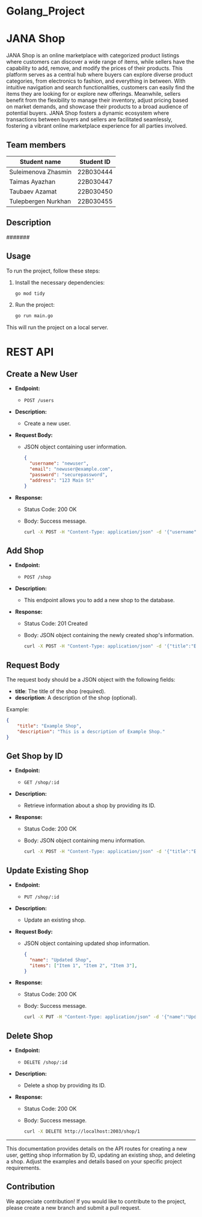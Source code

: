 # Golang_Project

# JANA Shop

JANA Shop is an online marketplace with categorized product listings where customers can discover a wide range of items, while sellers have the capability to add, remove, and modify the prices of their products. This platform serves as a central hub where buyers can explore diverse product categories, from electronics to fashion, and everything in between. With intuitive navigation and search functionalities, customers can easily find the items they are looking for or explore new offerings. Meanwhile, sellers benefit from the flexibility to manage their inventory, adjust pricing based on market demands, and showcase their products to a broad audience of potential buyers. JANA Shop fosters a dynamic ecosystem where transactions between buyers and sellers are facilitated seamlessly, fostering a vibrant online marketplace experience for all parties involved.

## Team members

| Student name          | Student ID      |
|-----------------------|-----------------|
| Suleimenova Zhasmin   | 22B030444       |
| Taimas Ayazhan        | 22B030447       |
| Taubaev Azamat        | 22B030450       |
| Tulepbergen Nurkhan   | 22B030455       |

## Description

#######

## Usage

To run the project, follow these steps:

1. Install the necessary dependencies:

    ```bash
    go mod tidy
    ```

2. Run the project:

    ```bash
    go run main.go
    ```

This will run the project on a local server.
# REST API 

## Create a New User

- **Endpoint:**
  - `POST /users`

- **Description:**
  - Create a new user.

- **Request Body:**
  - JSON object containing user information.

    ```json
    {
      "username": "newuser",
      "email": "newuser@example.com",
      "password": "securepassword",
      "address": "123 Main St"
    }
    ```

- **Response:**
  - Status Code: 200 OK
  - Body: Success message.

    ```bash
    curl -X POST -H "Content-Type: application/json" -d '{"username":"newuser", "email":"newuser@example.com", "password":"securepassword", "address":"123 Main St"}' http://localhost:2003/users
    ```
## Add Shop

- **Endpoint:**
  - `POST /shop`

- **Description:**
  - This endpoint allows you to add a new shop to the database.

- **Response:**
  - Status Code: 201 Created
  - Body: JSON object containing the newly created shop's information.
    
    ```bash
    curl -X POST -H "Content-Type: application/json" -d '{"title":"Example Shop","description":"This is a description of Example Shop."}' http://localhost:2003/shop
    ```
    
## Request Body

The request body should be a JSON object with the following fields:

- **title**: The title of the shop (required).
- **description**: A description of the shop (optional).

Example:

```json
{
    "title": "Example Shop",
    "description": "This is a description of Example Shop."
}
```

## Get Shop by ID

- **Endpoint:**
  - `GET /shop/:id`

- **Description:**
  - Retrieve information about a shop by providing its ID.

- **Response:**
  - Status Code: 200 OK
  - Body: JSON object containing menu information.

    ```bash
    curl -X POST -H "Content-Type: application/json" -d '{"title":"Example Shop","description":"This is a description of Example Shop."}' http://localhost:2003/shop/1

    ```

## Update Existing Shop

- **Endpoint:**
  - `PUT /shop/:id`

- **Description:**
  - Update an existing shop.

- **Request Body:**
  - JSON object containing updated shop information.

    ```json
    {
      "name": "Updated Shop",
      "items": ["Item 1", "Item 2", "Item 3"],
    }
    ```

- **Response:**
  - Status Code: 200 OK
  - Body: Success message.

    ```bash
    curl -X PUT -H "Content-Type: application/json" -d '{"name":"Updated Shop", "items":["Item 1", "Item 2", "Item 3"]}' http://localhost:2003/shop/1
    ```

## Delete Shop

- **Endpoint:**
  - `DELETE /shop/:id`

- **Description:**
  - Delete a shop by providing its ID.

- **Response:**
  - Status Code: 200 OK
  - Body: Success message.

    ```bash
    curl -X DELETE http://localhost:2003/shop/1
    ```

---

This documentation provides details on the API routes for creating a new user, getting shop information by ID, updating an existing shop, and deleting a shop. Adjust the examples and details based on your specific project requirements.

  
## Contribution

We appreciate contribution! If you would like to contribute to the project, please create a new branch and submit a pull request.

